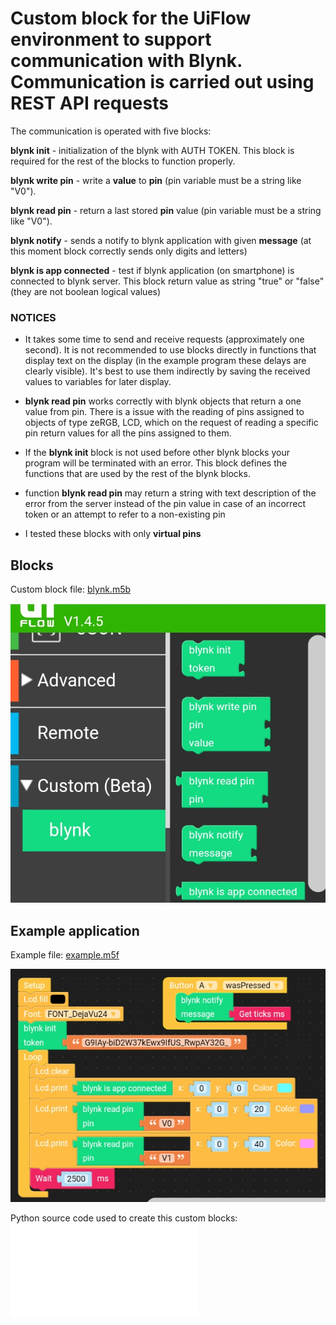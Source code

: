 

# Custom block for the UiFlow environment to support communication with Blynk. Communication is carried out using REST API requests


 The communication is operated with five blocks:

 **blynk init** - initialization of the blynk with AUTH TOKEN. This block is required for the rest of the blocks to function properly.

 **blynk write pin** - write a **value** to **pin** (pin variable must be a string like "V0").

 **blynk read pin** - return a last stored **pin** value (pin variable must be a string like "V0").

 **blynk notify** - sends a notify to blynk application with given **message** (at this moment block correctly sends only digits and letters)

 **blynk is app connected** - test if blynk application (on smartphone) is connected to blynk server. This block return value as string "true" or "false" (they are not boolean logical values)

### NOTICES


 - It takes some time to send and receive requests (approximately one second).  It is not recommended to use blocks directly in functions that display text on the display (in the example program these delays are clearly visible).  It's best to use them indirectly by saving the received values ​​to variables for later display.

 - **blynk read pin** works correctly with blynk objects that return a one value from pin. There is a issue with the reading of pins assigned to objects of type zeRGB, LCD, which on the request of reading a specific pin return values ​​for all the pins assigned to them.

 - If the **blynk init** block is not used before other blynk blocks your program will be terminated with an error.  This block defines the functions that are used by the rest of the blynk blocks.

 - function **blynk read pin** may return a string with text description of the error from the server instead of the pin value in case of an incorrect token or an attempt to refer to a non-existing pin

 - I tested these blocks with only **virtual pins**

## Blocks

Custom block file: [blynk.m5b](blynk.m5b)

![block.jpeg](block.jpeg)

## Example application

Example file: [example.m5f](example.m5f)

![example.jpeg](example.jpeg)

Python source code used to create this custom blocks: ![blynk.py](blynk.py)

